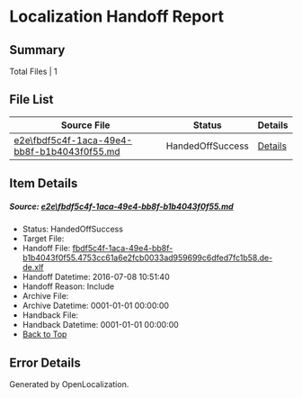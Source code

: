 # <a name='report-top'></a> Localization Handoff Report

## Summary
 Total Files | 1

## File List
 Source File | Status | Details 
 ----------- | ------ | ------- 
 [e2e\fbdf5c4f-1aca-49e4-bb8f-b1b4043f0f55.md](https://github.com/OpenLocalizationTestOrg/oltest/blob/ae5437ca5164b7327dd80089e5d5f8f0f82c1d08/e2e/fbdf5c4f-1aca-49e4-bb8f-b1b4043f0f55.md) | HandedOffSuccess | [Details](#74742671f7635870a6fbc4182b143ce3ba582cbf1)

## Item Details
##### <a name='74742671f7635870a6fbc4182b143ce3ba582cbf1'></a> Source: [e2e\fbdf5c4f-1aca-49e4-bb8f-b1b4043f0f55.md](https://github.com/OpenLocalizationTestOrg/oltest/blob/ae5437ca5164b7327dd80089e5d5f8f0f82c1d08/e2e/fbdf5c4f-1aca-49e4-bb8f-b1b4043f0f55.md)
* Status: HandedOffSuccess
* Target File: 
* Handoff File: [fbdf5c4f-1aca-49e4-bb8f-b1b4043f0f55.4753cc61a6e2fcb0033ad959699c6dfed7fc1b58.de-de.xlf](https://github.com/OpenLocalizationTestOrg/olhandoff-e2e/blob/c8f3e0910defc8bcd155859e653bd5c6c59cb30c/ol-handoff/OpenLocalizationTestOrg/oltest-dede-fly/ci/ht/fbdf5c4f-1aca-49e4-bb8f-b1b4043f0f55.4753cc61a6e2fcb0033ad959699c6dfed7fc1b58.de-de.xlf)
* Handoff Datetime: 2016-07-08 10:51:40
* Handoff Reason: Include
* Archive File: 
* Archive Datetime: 0001-01-01 00:00:00
* Handback File: 
* Handback Datetime: 0001-01-01 00:00:00
* [Back to Top](#report-top)


## Error Details

Generated by OpenLocalization.
